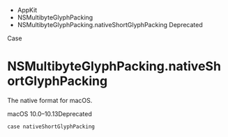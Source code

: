 

- AppKit
- NSMultibyteGlyphPacking
-  NSMultibyteGlyphPacking.nativeShortGlyphPacking Deprecated

Case

# NSMultibyteGlyphPacking.nativeShortGlyphPacking

The native format for macOS.

macOS 10.0–10.13Deprecated

``` source
case nativeShortGlyphPacking
```

